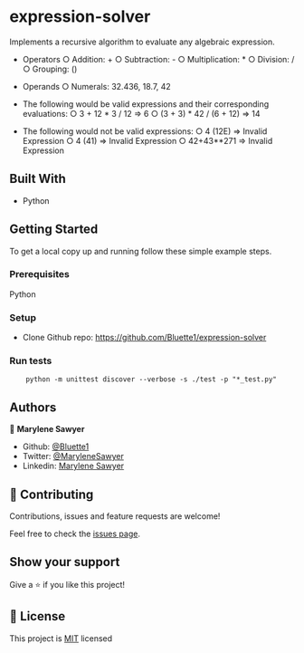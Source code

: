 # expression-solver

Implements a recursive algorithm to evaluate any algebraic
expression.


  - Operators
                ○  Addition: +
                ○ Subtraction: -
                ○ Multiplication: *
                ○ Division: /
                ○ Grouping: ()
                    
  
  - Operands
  ○ Numerals: 32.436, 18.7, 42
  
  - The following would be valid expressions and their corresponding
  evaluations:
  ○ 3 + 12 * 3 / 12
  => 6
  ○ (3 + 3) * 42 / (6 + 12)
  => 14
  
  - The following would not be valid expressions:
  ○ 4 (12E)
   => Invalid Expression
  ○ 4 (41)
   => Invalid Expression
  ○ 42+43**271
   => Invalid Expression


## Built With

- Python

## Getting Started

To get a local copy up and running follow these simple example steps.

### Prerequisites

Python

### Setup
- Clone Github repo: https://github.com/Bluette1/expression-solver

### Run tests

```
    python -m unittest discover --verbose -s ./test -p "*_test.py"
```

## Authors

👤 **Marylene Sawyer**
- Github: [@Bluette1](https://github.com/Bluette1)
- Twitter: [@MaryleneSawyer](https://twitter.com/MaryleneSawyer)
- Linkedin: [Marylene Sawyer](https://www.linkedin.com/in/marylene-sawyer)

## 🤝 Contributing

Contributions, issues and feature requests are welcome!

Feel free to check the [issues page](https://github.com/Bluette1/expression-solver/issues).

## Show your support

Give a ⭐️ if you like this project!


## 📝 License

This project is [MIT](https://opensource.org/licenses/MIT) licensed
